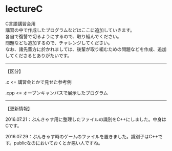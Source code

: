# lectureC
C言語講習会用  
講習の中で作成したプログラムなどはここに追加していきます。  
各自で復讐で切るようにするので、取り組んでください。  
問題なども追加するので、チャレンジしてください。  
なお、諸先輩方に於かれましては、後輩が取り組むための問題などを作成、追加してくださるとありがたいです。  

---
【区分】

  .c   <= 講習会とかで見せた参考例

  .cpp <= オープンキャンパスで展示したプログラム

---
【更新情報】

2016.07.21：ぷんきゃす用に整理したファイルの識別をC++にしました。中身はCです。<p>
2016.07.29：ぷんきゃす時のゲームのファイルを置きました。識別子はC++です。publicなのにおいておくとか悪い人ですね。
